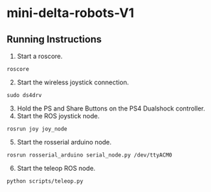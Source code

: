 # mini-delta-robots-V1

## Running Instructions
1. Start a roscore.
```
roscore
```
2. Start the wireless joystick connection.
```
sudo ds4drv
```
3. Hold the PS and Share Buttons on the PS4 Dualshock controller.
4. Start the ROS joystick node.
```
rosrun joy joy_node
```
5. Start the rosserial arduino node.
```
rosrun rosserial_arduino serial_node.py /dev/ttyACM0
```
6. Start the teleop ROS node.
```
python scripts/teleop.py
```

